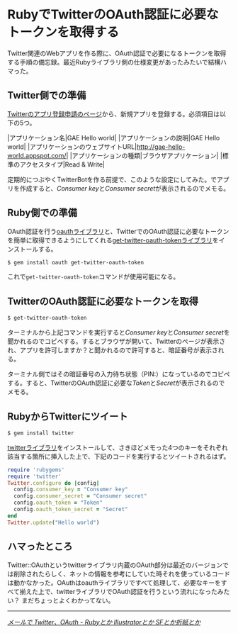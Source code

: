 # <span>RubyでTwitterのOAuth認証に必要な</span><span>トークンを取得する</span>

Twitter関連のWebアプリを作る際に、OAuth認証で必要になるトークンを取得する手順の備忘録。最近Rubyライブラリ側の仕様変更があったみたいで結構ハマった。

<!-- READMORE -->


## Twitter側での準備

[Twitterのアプリ登録申請のページ](http://twitter.com/oauth_clients/)から、新規アプリを登録する。必須項目は以下の5つ。

|アプリケーション名|GAE Hello world|
|アプリケーションの説明|GAE Hello world|
|アプリケーションのウェブサイトURL|<http://gae-hello-world.appspot.com/>|
|アプリケーションの種類|ブラウザアプリケーション|
|標準のアクセスタイプ|Read & Write|

定期的につぶやくTwitterBotを作る前提で、このような設定にしてみた。でアプリを作成すると、*Consumer key*と*Consumer secret*が表示されるのでメモる。


## Ruby側での準備

OAuth認証を行う[oauthライブラリ](https://github.com/oauth/oauth-ruby)と、TwitterでのOAuth認証に必要なトークンを簡単に取得できるようにしてくれる[get-twitter-oauth-tokenライブラリ](https://github.com/jugyo/get-twitter-oauth-token)をインストールする。

~~~ sh
$ gem install oauth get-twitter-oauth-token
~~~

これで`get-twitter-oauth-token`コマンドが使用可能になる。

## TwitterのOAuth認証に必要なトークンを取得

~~~ sh
$ get-twitter-oauth-token
~~~

ターミナルから上記コマンドを実行すると*Consumer key*と*Consumer secret*を聞かれるのでコピペする。するとブラウザが開いて、Twitterのページが表示され、アプリを許可しますか？と聞かれるので許可すると、暗証番号が表示される。

ターミナル側ではその暗証番号の入力待ち状態（PIN:）になっているのでコピペする。すると、TwitterのOAuth認証に必要な*Token*と*Secret*が表示されるのでメモる。


## RubyからTwitterにツイート

~~~ sh
$ gem install twitter
~~~

[twitterライブラリ](https://github.com/jnunemaker/twitter)をインストールして、さきほどメモった4つのキーをそれぞれ該当する箇所に挿入した上で、下記のコードを実行するとツイートされるはず。

~~~ ruby
require 'rubygems'
require 'twitter'
Twitter.configure do |config|
  config.consumer_key = "Consumer key"
  config.consumer_secret = "Consumer secret"
  config.oauth_token = "Token"
  config.oauth_token_secret = "Secret"
end
Twitter.update("Hello world")
~~~


## ハマったところ

Twitter::OAuthというtwitterライブラリ内蔵のOAuth部分は最近のバージョンでは削除されたらしく、ネットの情報を参考にしていた時それを使っているコードは動かなかった。OAuthはoauthライブラリですべて処理して、必要なキーをすべて揃えた上で、twitterライブラリでOAuth認証を行うという流れになったみたい？ まだちょっとよくわかってない。

* * *

<cite>[メールで Twitter、OAuth - Rubyとか Illustratorとか SFとか折紙とか](http://d.hatena.ne.jp/hs9587/20110109/1294540788)</cite>
